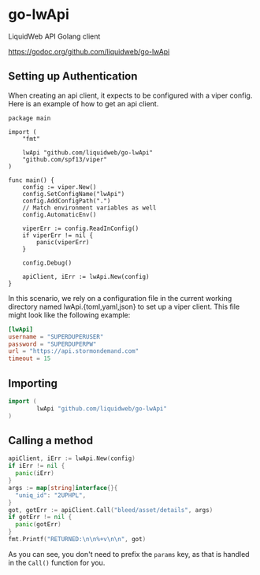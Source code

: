 # go-lwApi
LiquidWeb API Golang client

https://godoc.org/github.com/liquidweb/go-lwApi

## Setting up Authentication
When creating an api client, it expects to be configured with a viper config. Here is an example of how to get an api client.

```
package main

import (
	"fmt"

	lwApi "github.com/liquidweb/go-lwApi"
	"github.com/spf13/viper"
)

func main() {
	config := viper.New()
	config.SetConfigName("lwApi")
	config.AddConfigPath(".")
	// Match environment variables as well
	config.AutomaticEnv()

	viperErr := config.ReadInConfig()
	if viperErr != nil {
		panic(viperErr)
	}

	config.Debug()

	apiClient, iErr := lwApi.New(config)
}
```

In this scenario, we rely on a configuration file in the current working directory named lwApi.{toml,yaml,json} to set up a viper client.
This file might look like the following example:
``` toml
[lwApi]
username = "SUPERDUPERUSER"
password = "SUPERDUPERPW"
url = "https://api.stormondemand.com"
timeout = 15
```
## Importing
``` go
import (
        lwApi "github.com/liquidweb/go-lwApi"
)
```
## Calling a method
``` go
apiClient, iErr := lwApi.New(config)
if iErr != nil {
  panic(iErr)
}
args := map[string]interface{}{
  "uniq_id": "2UPHPL",
}
got, gotErr := apiClient.Call("bleed/asset/details", args)
if gotErr != nil {
  panic(gotErr)
}
fmt.Printf("RETURNED:\n\n%+v\n\n", got)
```

As you can see, you don't need to prefix the `params` key, as that is handled in the `Call()` function for you.
